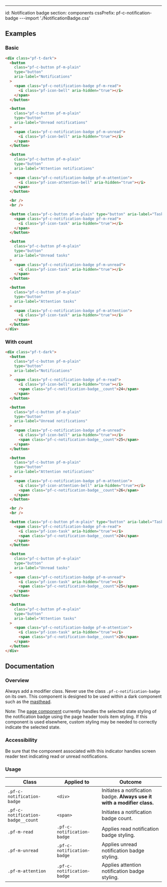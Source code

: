 ---
id: Notification badge
section: components
cssPrefix: pf-c-notification-badge
---import './NotificationBadge.css'

## Examples

### Basic

```html
<div class="pf-t-dark">
  <button
    class="pf-c-button pf-m-plain"
    type="button"
    aria-label="Notifications"
  >
    <span class="pf-c-notification-badge pf-m-read">
      <i class="pf-icon-bell" aria-hidden="true"></i>
    </span>
  </button>

  <button
    class="pf-c-button pf-m-plain"
    type="button"
    aria-label="Unread notifications"
  >
    <span class="pf-c-notification-badge pf-m-unread">
      <i class="pf-icon-bell" aria-hidden="true"></i>
    </span>
  </button>

  <button
    class="pf-c-button pf-m-plain"
    type="button"
    aria-label="Attention notifications"
  >
    <span class="pf-c-notification-badge pf-m-attention">
      <i class="pf-icon-attention-bell" aria-hidden="true"></i>
    </span>
  </button>

  <br />
  <br />

  <button class="pf-c-button pf-m-plain" type="button" aria-label="Tasks">
    <span class="pf-c-notification-badge pf-m-read">
      <i class="pf-icon-task" aria-hidden="true"></i>
    </span>
  </button>

  <button
    class="pf-c-button pf-m-plain"
    type="button"
    aria-label="Unread tasks"
  >
    <span class="pf-c-notification-badge pf-m-unread">
      <i class="pf-icon-task" aria-hidden="true"></i>
    </span>
  </button>

  <button
    class="pf-c-button pf-m-plain"
    type="button"
    aria-label="Attention tasks"
  >
    <span class="pf-c-notification-badge pf-m-attention">
      <i class="pf-icon-task" aria-hidden="true"></i>
    </span>
  </button>
</div>

```

### With count

```html
<div class="pf-t-dark">
  <button
    class="pf-c-button pf-m-plain"
    type="button"
    aria-label="Notifications"
  >
    <span class="pf-c-notification-badge pf-m-read">
      <i class="pf-icon-bell" aria-hidden="true"></i>
      <span class="pf-c-notification-badge__count">24</span>
    </span>
  </button>

  <button
    class="pf-c-button pf-m-plain"
    type="button"
    aria-label="Unread notifications"
  >
    <span class="pf-c-notification-badge pf-m-unread">
      <i class="pf-icon-bell" aria-hidden="true"></i>
      <span class="pf-c-notification-badge__count">25</span>
    </span>
  </button>

  <button
    class="pf-c-button pf-m-plain"
    type="button"
    aria-label="Attention notifications"
  >
    <span class="pf-c-notification-badge pf-m-attention">
      <i class="pf-icon-attention-bell" aria-hidden="true"></i>
      <span class="pf-c-notification-badge__count">26</span>
    </span>
  </button>

  <br />
  <br />

  <button class="pf-c-button pf-m-plain" type="button" aria-label="Tasks">
    <span class="pf-c-notification-badge pf-m-read">
      <i class="pf-icon-task" aria-hidden="true"></i>
      <span class="pf-c-notification-badge__count">24</span>
    </span>
  </button>

  <button
    class="pf-c-button pf-m-plain"
    type="button"
    aria-label="Unread tasks"
  >
    <span class="pf-c-notification-badge pf-m-unread">
      <i class="pf-icon-task" aria-hidden="true"></i>
      <span class="pf-c-notification-badge__count">25</span>
    </span>
  </button>

  <button
    class="pf-c-button pf-m-plain"
    type="button"
    aria-label="Attention tasks"
  >
    <span class="pf-c-notification-badge pf-m-attention">
      <i class="pf-icon-task" aria-hidden="true"></i>
      <span class="pf-c-notification-badge__count">26</span>
    </span>
  </button>
</div>

```

## Documentation

### Overview

Always add a modifier class. Never use the class `.pf-c-notification-badge` on its own. This component is designed to be used within a dark component such as the [masthead](/components/masthead).

Note: The [page component](/components/page) currently handles the selected state styling of the notification badge using the page header tools item styling. If this component is used elsewhere, custom styling may be needed to correctly indicate the selected state.

### Accessibility

Be sure that the component associated with this indicator handles screen reader text indicating read or unread notifications.

### Usage

| Class                             | Applied to                 | Outcome                                                                  |
| --------------------------------- | -------------------------- | ------------------------------------------------------------------------ |
| `.pf-c-notification-badge`        | `<div>`                    | Initiates a notification badge. **Always use it with a modifier class.** |
| `.pf-c-notification-badge__count` | `<span>`                   | Initiates a notification badge count.                                    |
| `.pf-m-read`                      | `.pf-c-notification-badge` | Applies read notification badge styling.                                 |
| `.pf-m-unread`                    | `.pf-c-notification-badge` | Applies unread notification badge styling.                               |
| `.pf-m-attention`                 | `.pf-c-notification-badge` | Applies attention notification badge styling.                            |
